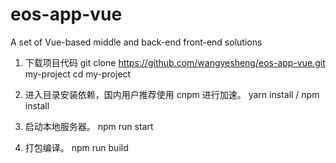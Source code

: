 # eos-app-vue
A set of Vue-based middle and back-end front-end solutions

1. 下载项目代码
   git clone https://github.com/wangyesheng/eos-app-vue.git my-project
   cd my-project

2. 进入目录安装依赖，国内用户推荐使用 cnpm 进行加速。
   yarn install / npm install

3. 启动本地服务器。
   npm run start

4. 打包编译。
   npm run build
